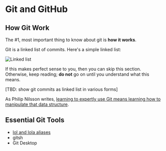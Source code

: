 # Git and GitHub

## How Git Work

The #1, most important thing to know about git is **how it works**.

Git is a linked list of commits. Here's a simple linked list:

![Linked list](http://goose.ycp.edu/~dhovemey/fall2011/cs201/lecture/figures/sll.png)

If this makes perfect sense to you, then you can skip this section. Otherwise, keep reading; **do not** go on until you understand what this means.

[TBD: show git commits as linked list in various forms]


As Philip Nilsson writes, [learning to expertly use Git means learning how to manipulate that data structure](http://www.jayway.com/2013/03/03/git-is-a-purely-functional-data-structure/).


## Essential Git Tools

* [lol and lola aliases](http://blog.kfish.org/2010/04/git-lola.html)
* gitsh
* Git Desktop